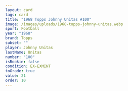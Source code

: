 ```yaml
---
layout: card
tags: card
title: "1968 Topps Johnny Unitas #100"
image: /images/uploads/1968-topps-johnny-unitas.webp
sport: Football
year: "1968"
brand: Topps
subset: ""
player: Johnny Unitas
lastName: Unitas
number: "100"
isRookie: false
condition: EX-EXMINT
toGrade: true
value: 21
order: 10
---
```

